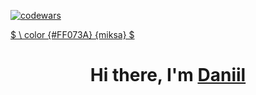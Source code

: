 [![codewars](https://www.codewars.com/users/mmiksaa/badges/large)](https://www.codewars.com/users/mmiksaa/badges/large) 

<!-- [![Typing SVG](https://readme-typing-svg.herokuapp.com?color=?FF073?height=?1000&lines=16+Years+Old+Frontend)](https://git.io/typing-svg) -->
<u> $ \ color {#FF073A} {miksa} $ </u>
<h1 align="center">Hi there, I'm <a href="https://daniilshat.ru/" target="_blank">Daniil</a> 